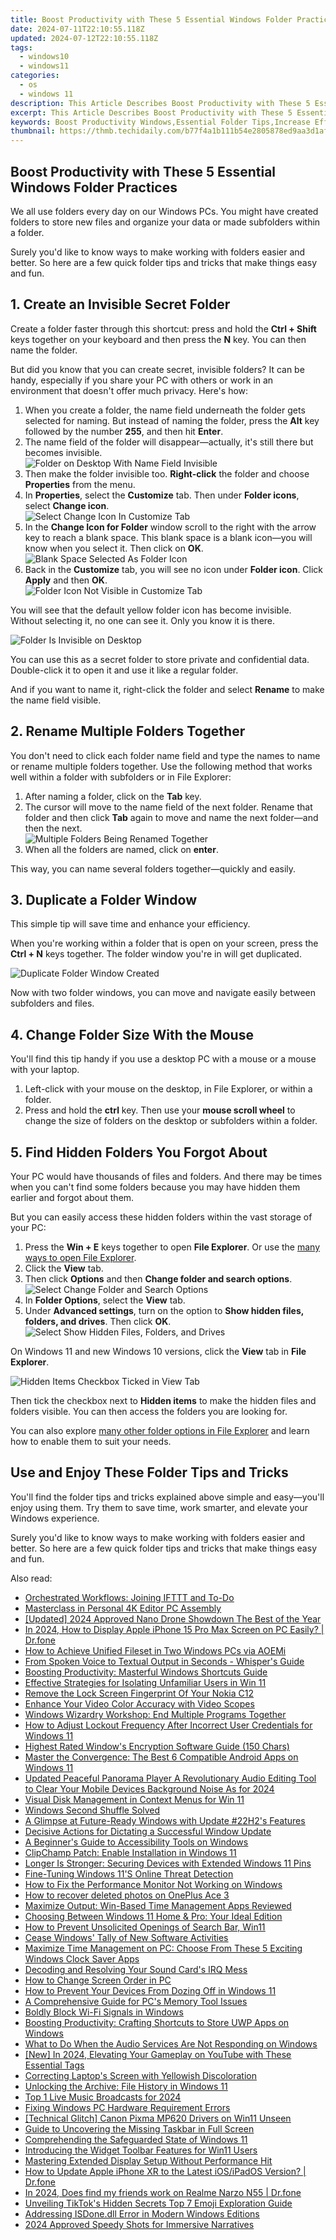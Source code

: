 ```yaml
---
title: Boost Productivity with These 5 Essential Windows Folder Practices
date: 2024-07-11T22:10:55.118Z
updated: 2024-07-12T22:10:55.118Z
tags:
  - windows10
  - windows11
categories:
  - os
  - windows 11
description: This Article Describes Boost Productivity with These 5 Essential Windows Folder Practices
excerpt: This Article Describes Boost Productivity with These 5 Essential Windows Folder Practices
keywords: Boost Productivity Windows,Essential Folder Tips,Increase Efficiency,Optimize Windows Folders,Organize Files Quickly,Productive Workspace,Enhance File Management
thumbnail: https://thmb.techidaily.com/b77f4a1b111b54e2805878ed9aa3d1afc9409a9f5cc36ff257194dcf6821d1ac.jpg
---
```


## Boost Productivity with These 5 Essential Windows Folder Practices

 We all use folders every day on our Windows PCs. You might have created folders to store new files and organize your data or made subfolders within a folder.

 Surely you'd like to know ways to make working with folders easier and better. So here are a few quick folder tips and tricks that make things easy and fun.

## 1\. Create an Invisible Secret Folder

 Create a folder faster through this shortcut: press and hold the **Ctrl + Shift** keys together on your keyboard and then press the **N** key. You can then name the folder.

 But did you know that you can create secret, invisible folders? It can be handy, especially if you share your PC with others or work in an environment that doesn't offer much privacy. Here's how:

1. When you create a folder, the name field underneath the folder gets selected for naming. But instead of naming the folder, press the **Alt** key followed by the number **255**, and then hit **Enter**.
2. The name field of the folder will disappear—actually, it's still there but becomes invisible.  
![Folder on Desktop With Name Field Invisible](https://static1.makeuseofimages.com/wordpress/wp-content/uploads/2023/05/name-field-of-folder-invisible-1.jpg)
3. Then make the folder invisible too. **Right-click** the folder and choose **Properties** from the menu.
4. In **Properties**, select the **Customize** tab. Then under **Folder icons**, select **Change icon**.  
![Select Change Icon In Customize Tab](https://static1.makeuseofimages.com/wordpress/wp-content/uploads/2023/05/change-icon-in-customize-tab.jpg)
5. In the **Change Icon for Folder** window scroll to the right with the arrow key to reach a blank space. This blank space is a blank icon—you will know when you select it. Then click on **OK**.  
![Blank Space Selected As Folder Icon](https://static1.makeuseofimages.com/wordpress/wp-content/uploads/2023/05/select-blank-space-as-folder-icon.jpg)
6. Back in the **Customize** tab, you will see no icon under **Folder icon**. Click **Apply** and then **OK**.  
![Folder Icon Not Visible in Customize Tab](https://static1.makeuseofimages.com/wordpress/wp-content/uploads/2023/05/folder-icon-not-visible.jpg)

 You will see that the default yellow folder icon has become invisible. Without selecting it, no one can see it. Only you know it is there.

![Folder Is Invisible on Desktop](https://static1.makeuseofimages.com/wordpress/wp-content/uploads/2023/05/folder-is-invisible.jpg)

 You can use this as a secret folder to store private and confidential data. Double-click it to open it and use it like a regular folder.

 And if you want to name it, right-click the folder and select **Rename** to make the name field visible.

## 2\. Rename Multiple Folders Together

 You don't need to click each folder name field and type the names to name or rename multiple folders together. Use the following method that works well within a folder with subfolders or in File Explorer:

1. After naming a folder, click on the **Tab** key.
2. The cursor will move to the name field of the next folder. Rename that folder and then click **Tab** again to move and name the next folder—and then the next.  
![Multiple Folders Being Renamed Together](https://static1.makeuseofimages.com/wordpress/wp-content/uploads/2023/05/rename-multiple-folders-together.jpg)
3. When all the folders are named, click on **enter**.

 This way, you can name several folders together—quickly and easily.

## 3\. Duplicate a Folder Window

 This simple tip will save time and enhance your efficiency.

 When you're working within a folder that is open on your screen, press the **Ctrl + N** keys together. The folder window you're in will get duplicated.

![Duplicate Folder Window Created](https://static1.makeuseofimages.com/wordpress/wp-content/uploads/2023/05/duplicate-folder-window.jpg)

 Now with two folder windows, you can move and navigate easily between subfolders and files.

## 4\. Change Folder Size With the Mouse

 You'll find this tip handy if you use a desktop PC with a mouse or a mouse with your laptop.

1. Left-click with your mouse on the desktop, in File Explorer, or within a folder.
2. Press and hold the **ctrl** key. Then use your **mouse scroll wheel** to change the size of folders on the desktop or subfolders within a folder.

## 5\. Find Hidden Folders You Forgot About

 Your PC would have thousands of files and folders. And there may be times when you can't find some folders because you may have hidden them earlier and forgot about them.

 But you can easily access these hidden folders within the vast storage of your PC:

1. Press the **Win + E** keys together to open **File Explorer**. Or use the [many ways to open File Explorer](https://www.makeuseof.com/windows-open-file-explorer/).
2. Click the **View** tab.
3. Then click **Options** and then **Change folder and search options**.  
![Select Change Folder and Search Options](https://static1.makeuseofimages.com/wordpress/wp-content/uploads/2023/05/change-folder-options-file-explorer.jpg)
4. In **Folder Options**, select the **View** tab.
5. Under **Advanced settings**, turn on the option to **Show hidden files, folders, and drives**. Then click **OK**.  
![Select Show Hidden Files, Folders, and Drives](https://static1.makeuseofimages.com/wordpress/wp-content/uploads/2023/05/select-show-hidden-folders.jpg)

 On Windows 11 and new Windows 10 versions, click the **View** tab in **File Explorer**.

![Hidden Items Checkbox Ticked in View Tab](https://static1.makeuseofimages.com/wordpress/wp-content/uploads/2023/05/tick-hidden-items-options.jpg)

 Then tick the checkbox next to **Hidden items** to make the hidden files and folders visible. You can then access the folders you are looking for.

 You can also explore [many other folder options in File Explorer](https://www.makeuseof.com/windows-folder-options-guide/) and learn how to enable them to suit your needs.

## Use and Enjoy These Folder Tips and Tricks

 You'll find the folder tips and tricks explained above simple and easy—you'll enjoy using them. Try them to save time, work smarter, and elevate your Windows experience.

 Surely you'd like to know ways to make working with folders easier and better. So here are a few quick folder tips and tricks that make things easy and fun.



<ins class="adsbygoogle"
      style="display:block"
      data-ad-client="ca-pub-7571918770474297"
      data-ad-slot="8358498916"
      data-ad-format="auto"
      data-full-width-responsive="true"></ins>
<span class="atpl-alsoreadstyle">Also read:</span>
<div><ul>
<li><a href="https://win11.techidaily.com/orchestrated-workflows-joining-ifttt-and-to-do/"><u>Orchestrated Workflows: Joining IFTTT and To-Do</u></a></li>
<li><a href="https://extra-information.techidaily.com/masterclass-in-personal-4k-editor-pc-assembly/"><u>Masterclass in Personal 4K Editor PC Assembly</u></a></li>
<li><a href="https://fox-access.techidaily.com/updated-2024-approved-nano-drone-showdown-the-best-of-the-year/"><u>[Updated] 2024 Approved  Nano Drone Showdown  The Best of the Year</u></a></li>
<li><a href="https://screen-mirror.techidaily.com/in-2024-how-to-display-apple-iphone-15-pro-max-screen-on-pc-easily-drfone-by-drfone-ios/"><u>In 2024, How to Display Apple iPhone 15 Pro Max Screen on PC Easily? | Dr.fone</u></a></li>
<li><a href="https://windows11.techidaily.com/how-to-achieve-unified-fileset-in-two-windows-pcs-via-aoemi/"><u>How to Achieve Unified Fileset in Two Windows PCs via AOEMi</u></a></li>
<li><a href="https://windows11.techidaily.com/from-spoken-voice-to-textual-output-in-seconds-whispers-guide/"><u>From Spoken Voice to Textual Output in Seconds - Whisper's Guide</u></a></li>
<li><a href="https://windows11.techidaily.com/boosting-productivity-masterful-windows-shortcuts-guide/"><u>Boosting Productivity: Masterful Windows Shortcuts Guide</u></a></li>
<li><a href="https://windows11.techidaily.com/effective-strategies-for-isolating-unfamiliar-users-in-win-11/"><u>Effective Strategies for Isolating Unfamiliar Users in Win 11</u></a></li>
<li><a href="https://easy-unlock-android.techidaily.com/remove-the-lock-screen-fingerprint-of-your-nokia-c12-by-drfone-android/"><u>Remove the Lock Screen Fingerprint Of Your Nokia C12</u></a></li>
<li><a href="https://ai-video-editing.techidaily.com/enhance-your-video-color-accuracy-with-video-scopes/"><u>Enhance Your Video Color Accuracy with Video Scopes</u></a></li>
<li><a href="https://windows11.techidaily.com/windows-wizardry-workshop-end-multiple-programs-together/"><u>Windows Wizardry Workshop: End Multiple Programs Together</u></a></li>
<li><a href="https://windows11.techidaily.com/how-to-adjust-lockout-frequency-after-incorrect-user-credentials-for-windows-11/"><u>How to Adjust Lockout Frequency After Incorrect User Credentials for Windows 11</u></a></li>
<li><a href="https://windows11.techidaily.com/highest-rated-windows-encryption-software-guide-150-chars/"><u>Highest Rated Window's Encryption Software Guide (150 Chars)</u></a></li>
<li><a href="https://windows11.techidaily.com/master-the-convergence-the-best-6-compatible-android-apps-on-windows-11/"><u>Master the Convergence: The Best 6 Compatible Android Apps on Windows 11</u></a></li>
<li><a href="https://voice-adjusting.techidaily.com/updated-peaceful-panorama-player-a-revolutionary-audio-editing-tool-to-clear-your-mobile-devices-background-noise-as-for-2024/"><u>Updated Peaceful Panorama Player A Revolutionary Audio Editing Tool to Clear Your Mobile Devices Background Noise As for 2024</u></a></li>
<li><a href="https://windows11.techidaily.com/visual-disk-management-in-context-menus-for-win-11/"><u>Visual Disk Management in Context Menus for Win 11</u></a></li>
<li><a href="https://windows11.techidaily.com/windows-second-shuffle-solved/"><u>Windows Second Shuffle Solved</u></a></li>
<li><a href="https://windows11.techidaily.com/a-glimpse-at-future-ready-windows-with-update-22h2s-features/"><u>A Glimpse at Future-Ready Windows with Update #22H2's Features</u></a></li>
<li><a href="https://windows11.techidaily.com/decisive-actions-for-dictating-a-successful-window-update/"><u>Decisive Actions for Dictating a Successful Window Update</u></a></li>
<li><a href="https://windows11.techidaily.com/a-beginners-guide-to-accessibility-tools-on-windows/"><u>A Beginner's Guide to Accessibility Tools on Windows</u></a></li>
<li><a href="https://windows11.techidaily.com/clipchamp-patch-enable-installation-in-windows-11/"><u>ClipChamp Patch: Enable Installation in Windows 11</u></a></li>
<li><a href="https://windows11.techidaily.com/longer-is-stronger-securing-devices-with-extended-windows-11-pins/"><u>Longer Is Stronger: Securing Devices with Extended Windows 11 Pins</u></a></li>
<li><a href="https://windows11.techidaily.com/fine-tuning-windows-11s-online-threat-detection/"><u>Fine-Tuning Windows 11'S Online Threat Detection</u></a></li>
<li><a href="https://windows11.techidaily.com/how-to-fix-the-performance-monitor-not-working-on-windows/"><u>How to Fix the Performance Monitor Not Working on Windows</u></a></li>
<li><a href="https://blog-min.techidaily.com/how-to-recover-deleted-photos-on-oneplus-ace-3-by-stellar-photo-recovery-android-mobile-photo-recover/"><u>How to recover deleted photos on OnePlus Ace 3</u></a></li>
<li><a href="https://windows11.techidaily.com/maximize-output-win-based-time-management-apps-reviewed/"><u>Maximize Output: Win-Based Time Management Apps Reviewed</u></a></li>
<li><a href="https://windows11.techidaily.com/choosing-between-windows-11-home-and-pro-your-ideal-edition/"><u>Choosing Between Windows 11 Home & Pro: Your Ideal Edition</u></a></li>
<li><a href="https://windows11.techidaily.com/how-to-prevent-unsolicited-openings-of-search-bar-win11/"><u>How to Prevent Unsolicited Openings of Search Bar, Win11</u></a></li>
<li><a href="https://windows11.techidaily.com/cease-windows-tally-of-new-software-activities/"><u>Cease Windows' Tally of New Software Activities</u></a></li>
<li><a href="https://windows11.techidaily.com/maximize-time-management-on-pc-choose-from-these-5-exciting-windows-clock-saver-apps/"><u>Maximize Time Management on PC: Choose From These 5 Exciting Windows Clock Saver Apps</u></a></li>
<li><a href="https://windows11.techidaily.com/decoding-and-resolving-your-sound-cards-irq-mess/"><u>Decoding and Resolving Your Sound Card's IRQ Mess</u></a></li>
<li><a href="https://windows11.techidaily.com/how-to-change-screen-order-in-pc/"><u>How to Change Screen Order in PC</u></a></li>
<li><a href="https://windows11.techidaily.com/how-to-prevent-your-devices-from-dozing-off-in-windows-11/"><u>How to Prevent Your Devices From Dozing Off in Windows 11</u></a></li>
<li><a href="https://windows11.techidaily.com/a-comprehensive-guide-for-pcs-memory-tool-issues/"><u>A Comprehensive Guide for PC's Memory Tool Issues</u></a></li>
<li><a href="https://windows11.techidaily.com/boldly-block-wi-fi-signals-in-windows/"><u>Boldly Block Wi-Fi Signals in Windows</u></a></li>
<li><a href="https://windows11.techidaily.com/boosting-productivity-crafting-shortcuts-to-store-uwp-apps-on-windows/"><u>Boosting Productivity: Crafting Shortcuts to Store UWP Apps on Windows</u></a></li>
<li><a href="https://windows11.techidaily.com/what-to-do-when-the-audio-services-are-not-responding-on-windows/"><u>What to Do When the Audio Services Are Not Responding on Windows</u></a></li>
<li><a href="https://facebook-video-share.techidaily.com/new-in-2024-elevating-your-gameplay-on-youtube-with-these-essential-tags/"><u>[New] In 2024, Elevating Your Gameplay on YouTube with These Essential Tags</u></a></li>
<li><a href="https://windows11.techidaily.com/correcting-laptops-screen-with-yellowish-discoloration/"><u>Correcting Laptop's Screen with Yellowish Discoloration</u></a></li>
<li><a href="https://windows11.techidaily.com/unlocking-the-archive-file-history-in-windows-11/"><u>Unlocking the Archive: File History in Windows 11</u></a></li>
<li><a href="https://some-guidance.techidaily.com/top-1-live-music-broadcasts-for-2024/"><u>Top 1 Live Music Broadcasts for 2024</u></a></li>
<li><a href="https://windows11.techidaily.com/fixing-windows-pc-hardware-requirement-errors/"><u>Fixing Windows PC Hardware Requirement Errors</u></a></li>
<li><a href="https://printer-issues.techidaily.com/technical-glitch-canon-pixma-mp620-drivers-on-win11-unseen/"><u>[Technical Glitch] Canon Pixma MP620 Drivers on Win11 Unseen</u></a></li>
<li><a href="https://windows11.techidaily.com/guide-to-uncovering-the-missing-taskbar-in-full-screen/"><u>Guide to Uncovering the Missing Taskbar in Full Screen</u></a></li>
<li><a href="https://windows11.techidaily.com/comprehending-the-safeguarded-state-of-windows-11/"><u>Comprehending the Safeguarded State of Windows 11</u></a></li>
<li><a href="https://windows11.techidaily.com/introducing-the-widget-toolbar-features-for-win11-users/"><u>Introducing the Widget Toolbar Features for Win11 Users</u></a></li>
<li><a href="https://windows11.techidaily.com/mastering-extended-display-setup-without-performance-hit/"><u>Mastering Extended Display Setup Without Performance Hit</u></a></li>
<li><a href="https://techidaily.com/how-to-update-apple-iphone-xr-to-the-latest-iosipados-version-drfone-by-drfone-ios-system-repair-ios-system-repair/"><u>How to Update Apple iPhone XR to the Latest iOS/iPadOS Version? | Dr.fone</u></a></li>
<li><a href="https://location-social.techidaily.com/in-2024-does-find-my-friends-work-on-realme-narzo-n55-drfone-by-drfone-virtual-android/"><u>In 2024, Does find my friends work on Realme Narzo N55 | Dr.fone</u></a></li>
<li><a href="https://tiktok-videos.techidaily.com/unveiling-tiktoks-hidden-secrets-top-7-emoji-exploration-guide/"><u>Unveiling TikTok's Hidden Secrets  Top 7 Emoji Exploration Guide</u></a></li>
<li><a href="https://windows11.techidaily.com/addressing-isdonedll-error-in-modern-windows-editions/"><u>Addressing ISDone.dll Error in Modern Windows Editions</u></a></li>
<li><a href="https://fox-http.techidaily.com/2024-approved-speedy-shots-for-immersive-narratives/"><u>2024 Approved  Speedy Shots for Immersive Narratives</u></a></li>
</ul></div>
